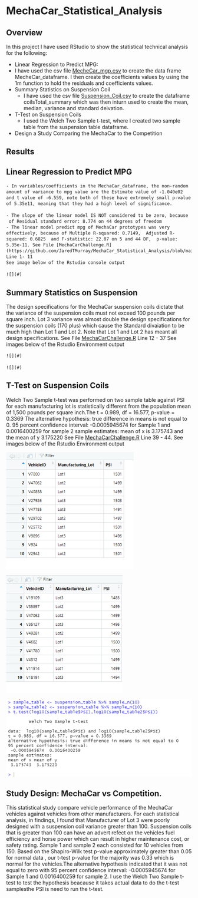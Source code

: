 # MechaCar_Statistical_Analysis
## Overview 
In this project I have used RStudio to show the statistical technical analysis for the following:
- Linear Regression to Predict MPG:
 - I have used the csv file [MecheCar_mgp.csv]() to create the data frame MecheCar_dataframe. I then create the coefficients values by using the 1m function to hold the residuals and coefficients values. 
- Summary Statistics on Suspension Coil
    - I have used the csv file [Suspension_Coil.csv](https://github.com/JaredTMurray/MechaCar_Statistical_Analysis/blob/main/Suspension_Coil.csv) to create the dataframe coilsTotal_summary which was then inturn used to create the mean, median, variance and standard deivation.
- T-Test on Suspension Coils
    - I used the Welch Two Sample t-test, where I created two sample table from the suspension table dataframe.
- Design a Study Comparing the MechaCar to the Competition

## Results
## Linear Regression to Predict MPG
    - In variables/coefficients in the MechaCar_dataframe, the non-random amount of variance to mpg value are the Estimate value of -1.040e02 and t value of -6.559, note both of these have extremely small p-value of 5.35e11, meaning that they had a high level of significance.

    - The slope of the linear model IS NOT considered to be zero, because 
     of Residual standard error: 8.774 on 44 degrees of freedom
    - The linear model predict mpg of MechaCar prototypes was very effectively, because of Multiple R-squared: 0.7149,	Adjusted R-squared: 0.6825  and F-statistic: 22.07 on 5 and 44 DF,  p-value: 5.35e-11. See File [MechaCarChallenge.R](https://github.com/JaredTMurray/MechaCar_Statistical_Analysis/blob/main/MechaCarChallenge.R) Line 1- 11
    See image below of the Rstudio console output

    ![](#)

## Summary Statistics on Suspension
The design specifications for the MechaCar suspension coils  dictate that the variance of the suspension coils must not exceed 100 pounds per square inch. Lot 3 variance was almost double the design specifications for the suspension coils (170 plus)  which cause the Standard divaiation to be much high than  Lot 1 and Lot 2. Note that Lot 1 and Lot 2 has meant all design specifications. See File [MechaCarChallenge.R](https://github.com/JaredTMurray/MechaCar_Statistical_Analysis/blob/main/MechaCarChallenge.R) Line 12 - 37
    See images below of the Rstudio Environment output

    ![](#)

    ![](#)

## T-Test on Suspension Coils
Welch Two Sample t-test was performed on two sample table against PSI for each manufacturing lot is statistically different from the population mean of 1,500 pounds per square inch.The t = 0.989, df = 16.577, p-value = 0.3369
The alternative hypothesis: true difference in means is not equal to 0. 
95 percent confidence interval: -0.0005945674 for Sample 1 and  0.0016400259 for sample 2
sample estimates: mean of x is 3.175743 and the mean of y 3.175220 
See File [MechaCarChallenge.R](https://github.com/JaredTMurray/MechaCar_Statistical_Analysis/blob/main/MechaCarChallenge.R) Line 39 - 44. See images below of the Rstudio Environment output

![Sample 1](https://github.com/JaredTMurray/MechaCar_Statistical_Analysis/blob/main/Sample-table.png)

![Sample 2](https://github.com/JaredTMurray/MechaCar_Statistical_Analysis/blob/main/Sampleaa-table2.png)

![T-Test Output](https://github.com/JaredTMurray/MechaCar_Statistical_Analysis/blob/main/Part3.png)

## Study Design: MechaCar vs Competition.
This statistical study compare vehicle performance of the MechaCar vehicles against vehicles from other manufacturers. For each statistical analysis, in findings, I found that Manufacturer of Lot 3 were poorly designed with a suspension coil variance greater than 100. Suspension coils that is greater than 100 can have an advert refect on the vehicles fuel efficiency and horse power which can result in higher maintenance cost, or safety rating.
Sample 1 and sample 2 each consisted for 10 vehicles from 150. Based on the Shapiro-Wilk test p-value approximately greater than 0.05 for normal data , our t-test p-value for the majority was 0.33 which is normal for the vehicles.The alternative hypothesis indicated that it was not equal to zero with 95 percent confidence interval: -0.0005945674 for Sample 1 and  0.0016400259 for sample 2. I use the Welch Two Sample t-test to test the hypothesis beacause it takes actual data to do the t-test samplesthe PSI is need to run the t-test.
